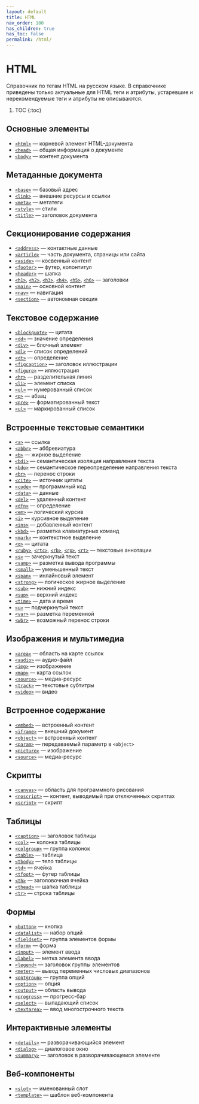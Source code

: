```yaml
---
layout: default
title: HTML
nav_order: 100
has_children: true
has_toc: false
permalink: /html/
---
```


# HTML

Справочник по тегам HTML на русском языке. В справочнике приведены только актуальные для HTML теги и атрибуты, устаревшие и нерекомендуемые теги и атрибуты не описываются.

<!-- prettier-ignore-start -->

1. TOC
{:toc}

<!-- prettier-ignore-end -->

## Основные элементы

- [`<html>`](html.md) &mdash; корневой элемент HTML-документа
- [`<head>`](head.md) &mdash; общая информация о документе
- [`<body>`](body.md) &mdash; контент документа

## Метаданные документа

- [`<base>`](base.md) &mdash; базовый адрес
- [`<link>`](link.md) &mdash; внешние ресурсы и ссылки
- [`<meta>`](meta.md) &mdash; метатеги
- [`<style>`](style.md) &mdash; стили
- [`<title>`](title.md) &mdash; заголовок документа

## Секционирование содержания

- [`<address>`](address.md) &mdash; контактные данные
- [`<article>`](article.md) &mdash; часть документа, страницы или сайта
- [`<aside>`](aside.md) &mdash; косвенный контент
- [`<footer>`](footer.md) &mdash; футер, колонтитул
- [`<header>`](header.md) &mdash; шапка
- [`<h1>`](h1.md), [`<h2>`](h2.md), [`<h3>`](h3.md), [`<h4>`](h4.md), [`<h5>`](h5.md), [`<h6>`](h6.md) &mdash; заголовки
- [`<main>`](main.md) &mdash; основной контент
- [`<nav>`](nav.md) &mdash; навигация
- [`<section>`](section.md) &mdash; автономная секция

## Текстовое содержание

- [`<blockquote>`](blockquote.md) &mdash; цитата
- [`<dd>`](dd.md) &mdash; значение определения
- [`<div>`](div.md) &mdash; блочный элемент
- [`<dl>`](dl.md) &mdash; список определений
- [`<dt>`](dt.md) &mdash; определение
- [`<figcaption>`](figcaption.md) &mdash; заголовок иллюстрации
- [`<figure>`](figure.md) &mdash; иллюстрация
- [`<hr>`](hr.md) &mdash; разделительная линия
- [`<li>`](li.md) &mdash; элемент списка
- [`<ol>`](ol.md) &mdash; нумерованный список
- [`<p>`](p.md) &mdash; абзац
- [`<pre>`](pre.md) &mdash; форматированный текст
- [`<ul>`](ul.md) &mdash; маркированный список

## Встроенные текстовые семантики

- [`<a>`](a.md) &mdash; ссылка
- [`<abbr>`](abbr.md) &mdash; аббревиатура
- [`<b>`](b.md) &mdash; жирное выделение
- [`<bdi>`](bdi.md) &mdash; семантическая изоляция направления текста
- [`<bdo>`](bdo.md) &mdash; семантическое переопределение направления текста
- [`<br>`](br.md) &mdash; перенос строки
- [`<cite>`](cite.md) &mdash; источник цитаты
- [`<code>`](code.md) &mdash; программный код
- [`<data>`](data.md) &mdash; данные
- [`<del>`](del.md) &mdash; удаленный контент
- [`<dfn>`](dfn.md) &mdash; определение
- [`<em>`](em.md) &mdash; логический курсив
- [`<i>`](i.md) &mdash; курсивное выделение
- [`<ins>`](ins.md) &mdash; добавленный контент
- [`<kbd>`](kbd.md) &mdash; разметка клавиатурных команд
- [`<mark>`](mark.md) &mdash; контекстное выделение
- [`<q>`](q.md) &mdash; цитата
- [`<ruby>`](ruby.md), [`<rtc>`](rtc.md), [`<rb>`](rb.md), [`<rp>`](rp.md), [`<rt>`](rt.md) &mdash; текстовые аннотации
- [`<s>`](s.md) &mdash; зачеркнутый текст
- [`<samp>`](samp.md) &mdash; разметка вывода программы
- [`<small>`](small.md) &mdash; уменьшенный текст
- [`<span>`](span.md) &mdash; инлайновый элемент
- [`<strong>`](strong.md) &mdash; логическое жирное выделение
- [`<sub>`](sub.md) &mdash; нижний индекс
- [`<sup>`](sup.md) &mdash; верхний индекс
- [`<time>`](time.md) &mdash; дата и время
- [`<u>`](u.md) &mdash; подчеркнутый текст
- [`<var>`](var.md) &mdash; разметка переменной
- [`<wbr>`](wbr.md) &mdash; возможный перенос строки

## Изображения и мультимедиа

- [`<area>`](area.md) &mdash; область на карте ссылок
- [`<audio>`](audio.md) &mdash; аудио-файл
- [`<img>`](img.md) &mdash; изображение
- [`<map>`](map.md) &mdash; карта ссылок
- [`<source>`](source.md) &mdash; медиа-ресурс
- [`<track>`](track.md) &mdash; текстовые субтитры
- [`<video>`](video.md) &mdash; видео

## Встроенное содержание

- [`<embed>`](embed.md) &mdash; встроенный контент
- [`<iframe>`](iframe.md) &mdash; внешний документ
- [`<object>`](object.md) &mdash; встроенный контент
- [`<param>`](param.md) &mdash; передаваемый параметр в `<object>`
- [`<picture>`](picture.md) &mdash; изображение
- [`<source>`](source.md) &mdash; медиа-ресурс

## Скрипты

- [`<canvas>`](canvas.md) &mdash; область для программного рисования
- [`<noscript>`](noscript.md) &mdash; контент, выводимый при отключенных скриптах
- [`<script>`](script.md) &mdash; скрипт

## Таблицы

- [`<caption>`](caption.md) &mdash; заголовок таблицы
- [`<col>`](col.md) &mdash; колонка таблицы
- [`<colgroup>`](colgroup.md) &mdash; группа колонок
- [`<table>`](table.md) &mdash; таблица
- [`<tbody>`](tbody.md) &mdash; тело таблицы
- [`<td>`](td.md) &mdash; ячейка
- [`<tfoot>`](tfoot.md) &mdash; футер таблицы
- [`<th>`](th.md) &mdash; заголовочная ячейка
- [`<thead>`](thead.md) &mdash; шапка таблицы
- [`<tr>`](tr.md) &mdash; строка таблицы

## Формы

- [`<button>`](button.md) &mdash; кнопка
- [`<datalist>`](datalist.md) &mdash; набор опций
- [`<fieldset>`](fieldset.md) &mdash; группа элементов формы
- [`<form>`](form.md) &mdash; форма
- [`<input>`](input.md) &mdash; элемент ввода
- [`<label>`](label.md) &mdash; метка элемента ввода
- [`<legend>`](legend.md) &mdash; заголовок группы элементов
- [`<meter>`](meter.md) &mdash; вывод переменных числовых диапазонов
- [`<optgroup>`](optgroup.md) &mdash; группа опций
- [`<option>`](option.md) &mdash; опция
- [`<output>`](output.md) &mdash; область вывода
- [`<progress>`](progress.md) &mdash; прогресс-бар
- [`<select>`](select.md) &mdash; выпадающий список
- [`<textarea>`](textarea.md) &mdash; ввод многострочного текста

## Интерактивные элементы

- [`<details>`](details.md) &mdash; разворачивающийся элемент
- [`<dialog>`](dialog.md) &mdash; диалоговое окно
- [`<summary>`](summary.md) &mdash; заголовок в разворачивающемся элементе

## Веб-компоненты

- [`<slot>`](slot.md) &mdash; именованный слот
- [`<template>`](template.md) &mdash; шаблон веб-компонента
